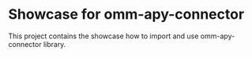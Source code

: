 # Showcase for omm-apy-connector

This project contains the showcase how to import and use omm-apy-connector library.

